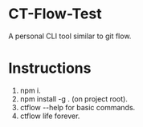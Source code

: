 # CT-Flow-Test

A personal CLI tool similar to git flow.

# Instructions

1. npm i.
2. npm install -g . (on project root).
3. ctflow --help for basic commands.
4. ctflow life forever.
